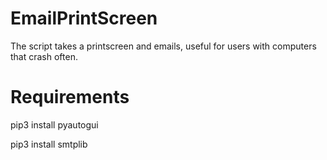 # EmailPrintScreen
The script takes a printscreen and emails, useful for users with computers that crash often.

# Requirements 
<p>pip3 install pyautogui</p>
<p>pip3 install smtplib</p>
